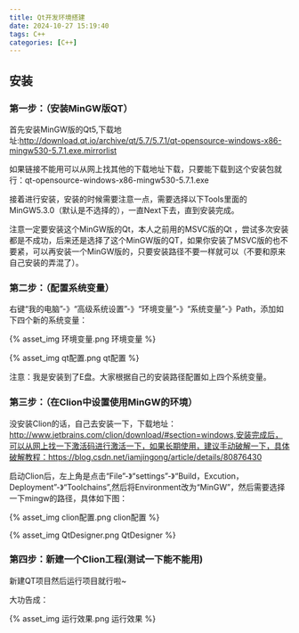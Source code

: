 ```yaml
---
title: Qt开发环境搭建
date: 2024-10-27 15:19:40
tags: C++
categories: [C++]
---
```

## 安装

### 第一步：（安装MinGW版QT）

首先安装MinGW版的Qt5,下载地址:<http://download.qt.io/archive/qt/5.7/5.7.1/qt-opensource-windows-x86-mingw530-5.7.1.exe.mirrorlist>

如果链接不能用可以从网上找其他的下载地址下载，只要能下载到这个安装包就行：qt-opensource-windows-x86-mingw530-5.7.1.exe

接着进行安装，安装的时候需要注意一点，需要选择以下Tools里面的MinGW5.3.0（默认是不选择的），一直Next下去，直到安装完成。

注意一定要安装这个MinGW版的Qt，本人之前用的MSVC版的Qt ，尝试多次安装都是不成功，后来还是选择了这个MinGW版的QT，如果你安装了MSVC版的也不要紧，可以再安装一个MinGW版的，只要安装路径不要一样就可以（不要和原来自己安装的弄混了）。

### 第二步：（配置系统变量）

右键“我的电脑”-》“高级系统设置”-》“环境变量”-》“系统变量”-》Path，添加如下四个新的系统变量：

{% asset_img  环境变量.png 环境变量 %}

{% asset_img  qt配置.png qt配置 %}

注意：我是安装到了E盘。大家根据自己的安装路径配置如上四个系统变量。

### 第三步：（在Clion中设置使用MinGW的环境）

没安装Clion的话，自己去安装一下，下载地址：<http://www.jetbrains.com/clion/download/#section=windows,安装完成后，可以从网上找一下激活码进行激活一下，如果长期使用，建议手动破解一下，具体破解教程：https://blog.csdn.net/iamjingong/article/details/80876430>

启动Clion后，左上角是点击“File”-》“settings”-》“Build，Excution，Deployment”-》“Toolchains”,然后将Environment改为“MinGW”，然后需要选择一下mingw的路径，具体如下图：

{% asset_img  clion配置.png clion配置 %}

{% asset_img  QtDesigner.png QtDesigner %}

### 第四步：新建一个Clion工程(测试一下能不能用)

新建QT项目然后运行项目就行啦~

大功告成：

{% asset_img  运行效果.png 运行效果 %}
